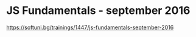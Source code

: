 # JS Fundamentals - september 2016

https://softuni.bg/trainings/1447/js-fundamentals-september-2016
